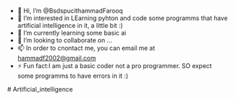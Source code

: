 - 👋 Hi, I’m @BsdspucithammadFarooq
- 👀 I’m interested in LEarning pyhton and code some programms that have artificial intelligence in it, a little bit :)
- 🌱 I’m currently learning some basic ai
- 💞️ I’m looking to collaborate on ...
- 📫 In order to cnontact me, you can email me at hammadf2002@gmail.com
- ⚡ Fun fact:I am just a basic coder not a pro programmer. SO expect some programms to have errors in it :)

<!---
BsdspucithammadFarooq/Artificial_intelligence is a ✨ special ✨ repository because its Intro appears on my GitHub profile.
You can click the Preview link to take a look at your changes.
---># Artificial_intelligence
